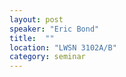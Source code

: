 ```yaml
---
layout: post
speaker: "Eric Bond"
title:  ""
location: "LWSN 3102A/B"
category: seminar
---
```


